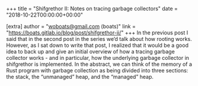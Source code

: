 +++
title = "Shifgrethor II: Notes on tracing garbage collectors"
date = "2018-10-22T00:00:00+00:00"

[extra]
author = "woboats@gmail.com (boats)"
link = "https://boats.gitlab.io/blog/post/shifgrethor-ii/"
+++
In the previous post I said that in the second post in the series we&rsquo;d talk about how rooting works. However, as I sat down to write that post, I realized that it would be a good idea to back up and give an initial overview of how a tracing garbage collector works - and in particular, how the underlying garbage collector in shifgrethor is implemented.
In the abstract, we can think of the memory of a Rust program with garbage collection as being divided into three sections: the stack, the &ldquo;unmanaged&rdquo; heap, and the &ldquo;managed&rdquo; heap.